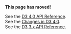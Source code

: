**This page has moved!**

See the [D3 4.0 API Reference](https://github.com/d3/d3/blob/master/API.md#polygons-d3-polygon).
<br>See the [Changes in D3 4.0](https://github.com/d3/d3/blob/master/CHANGES.md#polygons-d3-polygon).
<br>See the [D3 3.x API Reference](https://github.com/d3/d3-3.x-api-reference/blob/master/Hull-Geom.md).
